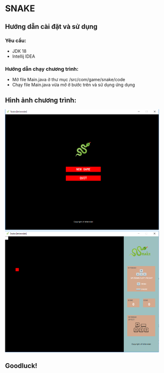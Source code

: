 # SNAKE
## Hướng dẫn cài đặt và sử dụng
### Yêu cầu:
-   JDK 18
-   Intellij IDEA
### Hướng dẫn chạy chương trình:
-   Mở file Main.java ở thư mục /src/com/game/snake/code
-   Chạy file Main.java vừa mở ở bước trên và sử dụng ứng dụng
## Hình ảnh chương trình:
<img src="/image_readme/1.PNG">
<img src="/image_readme/2.PNG">

## Goodluck!